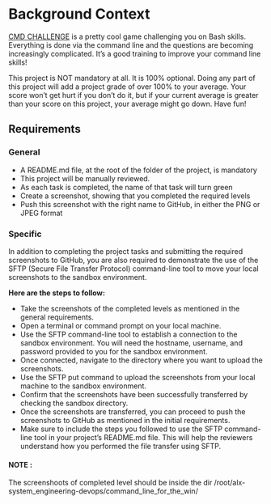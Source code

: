 <h1> Background Context</h1>
<a href="https://intranet.alxswe.com/rltoken/a83_NOBEtXgFr1Yqej0HYA">CMD CHALLENGE</a> is a pretty cool game challenging you on Bash skills. Everything is done via the command line and the questions are becoming increasingly complicated. It’s a good training to improve your command line skills!

This project is NOT mandatory at all. It is 100% optional. Doing any part of this project will add a project grade of over 100% to your average. Your score won’t get hurt if you don’t do it, but if your current average is greater than your score on this project, your average might go down. Have fun!

<h2>Requirements</h2>

<h3>General</h3>

<ul>
    <li>A README.md file, at the root of the folder of the project, is mandatory</li>
    <li>This project will be manually reviewed.</li>
    <li>As each task is completed, the name of that task will turn green</li>
    <li>Create a screenshot, showing that you completed the required levels</li>
    <li>Push this screenshot with the right name to GitHub, in either the PNG or JPEG format</li>
</ul>
<h3>Specific</h3>
In addition to completing the project tasks and submitting the required screenshots to GitHub, you are also required to demonstrate the use of the SFTP (Secure File Transfer Protocol) command-line tool to move your local screenshots to the sandbox environment.

<b>Here are the steps to follow:</b>

<ul>
    <li>Take the screenshots of the completed levels as mentioned in the general requirements.</li>
    <li>Open a terminal or command prompt on your local machine.</li>
    <li>Use the SFTP command-line tool to establish a connection to the sandbox environment. You will need the hostname, username, and password provided to you for the sandbox environment.</li>
    <li>Once connected, navigate to the directory where you want to upload the screenshots.</li>
    <li>Use the SFTP put command to upload the screenshots from your local machine to the sandbox environment.</li>
    <li>Confirm that the screenshots have been successfully transferred by checking the sandbox directory.</li>
    <li>Once the screenshots are transferred, you can proceed to push the screenshots to GitHub as mentioned in the initial requirements.</li>
    <li>Make sure to include the steps you followed to use the SFTP command-line tool in your project’s README.md file. This will help the reviewers understand how you performed the file transfer using SFTP.</li>
</ul>

<h4>NOTE :</h4>
The screenshoots of completed level should be inside the dir /root/alx-system_engineering-devops/command_line_for_the_win/
